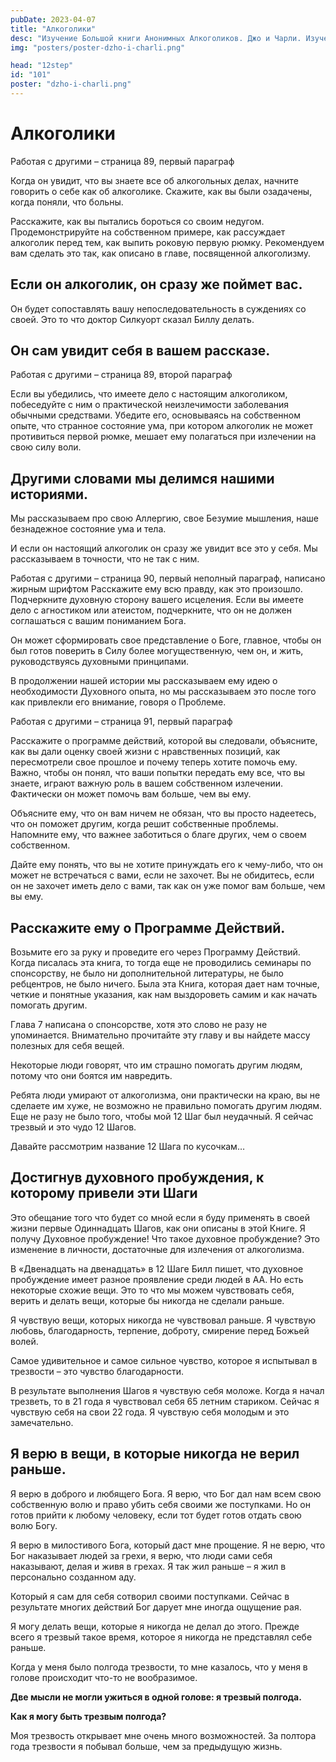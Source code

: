 ```yaml
---
pubDate: 2023-04-07
title: "Алкоголики"
desc: "Изучение Большой книги Анонимных Алкоголиков. Джо и Чарли. Изучение БК. (100)"
img: "posters/poster-dzho-i-charli.png"

head: "12step"
id: "101"
poster: "dzho-i-charli.png"
---
```


# Алкоголики

Работая с другими – страница 89, первый параграф

Когда он увидит, что вы знаете все об алкогольных делах, начните говорить о себе как об алкоголике. Скажите, как вы были озадачены, когда поняли, что больны.

Расскажите, как вы пытались бороться со своим недугом. Продемонстрируйте на собственном примере, как рассуждает алкоголик перед тем, как выпить роковую первую рюмку. Рекомендуем вам сделать это так, как описано в главе, посвященной алкоголизму.

## Если он алкоголик, он сразу же поймет вас.

Он будет сопоставлять вашу непоследовательность в суждениях со своей.
Это то что доктор Силкуорт сказал Биллу делать.

## Он сам увидит себя в вашем рассказе.

Работая с другими – страница 89, второй параграф

Если вы убедились, что имеете дело с настоящим алкоголиком, побеседуйте с ним о практической неизлечимости заболевания обычными средствами. Убедите его, основываясь на собственном опыте, что странное состояние ума, при котором алкоголик не может противиться первой рюмке, мешает ему полагаться при излечении на свою силу воли.

## Другими словами мы делимся нашими историями.

Мы рассказываем про свою Аллергию, свое Безумие мышления, наше безнадежное состояние ума и тела.

И если он настоящий алкоголик он сразу же увидит все это у себя. Мы рассказываем в точности, что не так с ним.

Работая с другими – страница 90, первый неполный параграф, написано жирным шрифтом
Расскажите ему всю правду, как это произошло. Подчеркните духовную сторону вашего исцеления. Если вы имеете дело с агностиком или атеистом, подчеркните, что он не должен соглашаться с вашим пониманием Бога.

Он может сформировать свое представление о Боге, главное, чтобы он был готов поверить в Силу более могущественную, чем он, и жить, руководствуясь духовными принципами.

В продолжении нашей истории мы рассказываем ему идею о необходимости Духовного опыта, но мы рассказываем это после того как привлекли его внимание, говоря о Проблеме.

Работая с другими – страница 91, первый параграф

Расскажите о программе действий, которой вы следовали, объясните, как вы дали оценку своей жизни с нравственных позиций, как пересмотрели свое прошлое и почему теперь хотите помочь ему. Важно, чтобы он понял, что ваши попытки передать ему все, что вы знаете, играют важную роль в вашем собственном излечении. Фактически он может помочь вам больше, чем вы ему.

Объясните ему, что он вам ничем не обязан, что вы просто надеетесь, что он поможет другим, когда решит собственные проблемы. Напомните ему, что важнее заботиться о благе других, чем о своем собственном.

Дайте ему понять, что вы не хотите принуждать его к чему-либо, что он может не встречаться с вами, если не захочет. Вы не обидитесь, если он не захочет иметь дело с вами, так как он уже помог вам больше, чем вы ему.

## Расскажите ему о Программе Действий.

Возьмите его за руку и проведите его через Программу Действий. Когда писалась эта книга, то тогда еще не проводились семинары по спонсорству, не было ни дополнительной литературы, не было ребцентров, не было ничего. Была эта Книга, которая дает нам точные, четкие и понятные указания, как нам выздороветь самим и как начать помогать другим.

Глава 7 написана о спонсорстве, хотя это слово не разу не упоминается. Внимательно прочитайте эту главу и вы найдете массу полезных для себя вещей.

Некоторые люди говорят, что им страшно помогать другим людям, потому что они боятся им навредить.

Ребята люди умирают от алкоголизма, они практически на краю, вы не сделаете им хуже, не возможно не правильно помогать другим людям. Еще не разу не было того, чтобы мой 12 Шаг был неудачный. Я сейчас трезвый и это чудо 12 Шагов.

Давайте рассмотрим название 12 Шага по кусочкам…

## Достигнув духовного пробуждения, к которому привели эти Шаги

Это обещание того что будет со мной если я буду применять в своей жизни первые Одиннадцать Шагов, как они описаны в этой Книге. Я получу Духовное пробуждение! Что такое духовное пробуждение? Это изменение в личности, достаточные для излечения от алкоголизма.

В «Двенадцать на двенадцать» в 12 Шаге Билл пишет, что духовное пробуждение имеет разное проявление среди людей в АА. Но есть некоторые схожие вещи. Это то что мы можем чувствовать себя, верить и делать вещи, которые бы никогда не сделали раньше.

Я чувствую вещи, которых никогда не чувствовал раньше. Я чувствую любовь, благодарность, терпение, доброту, смирение перед Божьей волей.

Самое удивительное и самое сильное чувство, которое я испытывал в трезвости – это чувство благодарности.

В результате выполнения Шагов я чувствую себя моложе. Когда я начал трезветь, то в 21 года я чувствовал себя 65 летним стариком. Сейчас я чувствую себя на свои 22 года. Я чувствую себя молодым и это замечательно.

## Я верю в вещи, в которые никогда не верил раньше.

Я верю в доброго и любящего Бога. Я верю, что Бог дал нам всем свою собственную волю и право убить себя своими же поступками. Но он готов прийти к любому человеку, если тот будет готов отдать свою волю Богу.

Я верю в милостивого Бога, который даст мне прощение. Я не верю, что Бог наказывает людей за грехи, я верю, что люди сами себя наказывают, делая и живя в грехах. Я так жил раньше – я жил в персонально созданном аду.

Который я сам для себя сотворил своими поступками. Сейчас в результате многих действий Бог дарует мне иногда ощущение рая.

Я могу делать вещи, которые я никогда не делал до этого. Прежде всего я трезвый такое время, которое я никогда не представлял себе раньше.

Когда у меня было полгода трезвости, то мне казалось, что у меня в голове происходит что-то не вообразимое.

**Две мысли не могли ужиться в одной голове: я трезвый полгода.**

**Как я могу быть трезвым полгода?**

Моя трезвость открывает мне очень много возможностей. За полтора года трезвости я побывал больше, чем за предыдущую жизнь.
